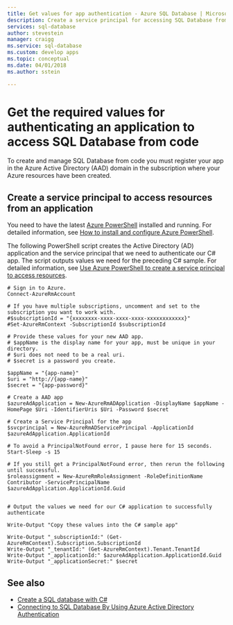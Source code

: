 ```yaml
---
title: Get values for app authentication - Azure SQL Database | Microsoft Docs
description: Create a service principal for accessing SQL Database from code.
services: sql-database
author: stevestein
manager: craigg
ms.service: sql-database
ms.custom: develop apps
ms.topic: conceptual
ms.date: 04/01/2018
ms.author: sstein

---
```

# Get the required values for authenticating an application to access SQL Database from code
To create and manage SQL Database from code you must register your app in the Azure Active Directory (AAD) domain  in the subscription where your Azure resources have been created.

## Create a service principal to access resources from an application
You need to have the latest [Azure PowerShell](https://msdn.microsoft.com/library/mt619274.aspx) installed and running. For detailed information, see [How to install and configure Azure PowerShell](/powershell/azureps-cmdlets-docs).

The following PowerShell script creates the Active Directory (AD) application and the service principal that we need to authenticate our C# app. The script outputs values we need for the preceding C# sample. For detailed information, see [Use Azure PowerShell to create a service principal to access resources](../azure-resource-manager/resource-group-authenticate-service-principal.md).

    # Sign in to Azure.
    Connect-AzureRmAccount

    # If you have multiple subscriptions, uncomment and set to the subscription you want to work with.
    #$subscriptionId = "{xxxxxxxx-xxxx-xxxx-xxxx-xxxxxxxxxxxx}"
    #Set-AzureRmContext -SubscriptionId $subscriptionId

    # Provide these values for your new AAD app.
    # $appName is the display name for your app, must be unique in your directory.
    # $uri does not need to be a real uri.
    # $secret is a password you create.

    $appName = "{app-name}"
    $uri = "http://{app-name}"
    $secret = "{app-password}"

    # Create a AAD app
    $azureAdApplication = New-AzureRmADApplication -DisplayName $appName -HomePage $Uri -IdentifierUris $Uri -Password $secret

    # Create a Service Principal for the app
    $svcprincipal = New-AzureRmADServicePrincipal -ApplicationId $azureAdApplication.ApplicationId

    # To avoid a PrincipalNotFound error, I pause here for 15 seconds.
    Start-Sleep -s 15

    # If you still get a PrincipalNotFound error, then rerun the following until successful. 
    $roleassignment = New-AzureRmRoleAssignment -RoleDefinitionName Contributor -ServicePrincipalName $azureAdApplication.ApplicationId.Guid


    # Output the values we need for our C# application to successfully authenticate

    Write-Output "Copy these values into the C# sample app"

    Write-Output "_subscriptionId:" (Get-AzureRmContext).Subscription.SubscriptionId
    Write-Output "_tenantId:" (Get-AzureRmContext).Tenant.TenantId
    Write-Output "_applicationId:" $azureAdApplication.ApplicationId.Guid
    Write-Output "_applicationSecret:" $secret




## See also
* [Create a SQL database with C#](sql-database-get-started-csharp.md)
* [Connecting to SQL Database By Using Azure Active Directory Authentication](sql-database-aad-authentication.md)

